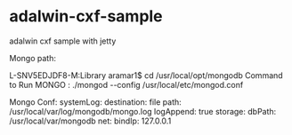 # adalwin-cxf-sample
adalwin cxf sample with jetty 


Mongo path:

L-SNV5EDJDF8-M:Library aramar1$ cd /usr/local/opt/mongodb
Command to Run MONGO : ./mongod --config /usr/local/etc/mongod.conf 

Mongo Conf:
systemLog:
  destination: file
  path: /usr/local/var/log/mongodb/mongo.log
  logAppend: true
storage:
  dbPath: /usr/local/var/mongodb
net:
  bindIp: 127.0.0.1

